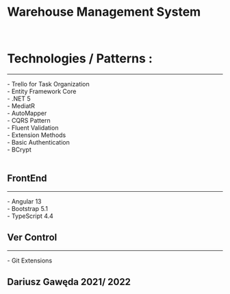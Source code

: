 # Warehouse Management System
<br />
<h1> Technologies / Patterns :</h1>
  <hr />
  - Trello for Task Organization <br />
  - Entity Framework Core<br />
  - .NET 5 <br/>
  - MediatR <br/>
  - AutoMapper<br/>
  - CQRS Pattern <br/>
  - Fluent Validation <br/>
  - Extension Methods <br/>
  - Basic Authentication <br />
  - BCrypt
 <br/><br/>
 <h2> FrontEnd </h2>
 <hr />
 - Angular 13 <br/>
 - Bootstrap 5.1 <br/>
 - TypeScript 4.4 <br/>

<h2> Ver Control </h2> 
 <hr />
 - Git Extensions <br/>
<h2> Dariusz Gawęda 2021/ 2022
